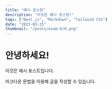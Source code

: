 ```yaml
---
title: "예시 포스팅"
description: "이것은 예시 포스팅!"
tags: ["Next.js", "Markdown", "Tailwind CSS"]
date: "2023-03-25"
thumbnail: "/posts/exam-6/0.png"
---
```


# 안녕하세요!

이것은 예시 포스트입니다.

마크다운 문법을 이용해 글을 작성할 수 있습니다.